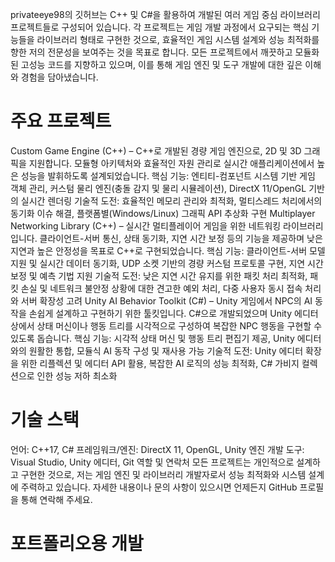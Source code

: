 
privateeye98의 깃허브는 C++ 및 C#을 활용하여 개발된 여러 게임 중심 라이브러리 프로젝트들로 구성되어 있습니다. 
각 프로젝트는 게임 개발 과정에서 요구되는 핵심 기능들을 라이브러리 형태로 구현한 것으로, 
효율적인 게임 시스템 설계와 성능 최적화를 향한 저의 전문성을 보여주는 것을 목표로 합니다. 
모든 프로젝트에서 깨끗하고 모듈화된 고성능 코드를 지향하고 있으며, 
이를 통해 게임 엔진 및 도구 개발에 대한 깊은 이해와 경험을 담아냈습니다.

# 주요 프로젝트
Custom Game Engine (C++) – C++로 개발된 경량 게임 엔진으로, 2D 및 3D 그래픽을 지원합니다. 모듈형 아키텍처와 효율적인 자원 관리로 실시간 애플리케이션에서 높은 성능을 발휘하도록 설계되었습니다.
핵심 기능: 엔티티-컴포넌트 시스템 기반 게임 객체 관리, 커스텀 물리 엔진(충돌 감지 및 물리 시뮬레이션), DirectX 11/OpenGL 기반의 실시간 렌더링
기술적 도전: 효율적인 메모리 관리와 최적화, 멀티스레드 처리에서의 동기화 이슈 해결, 플랫폼별(Windows/Linux) 그래픽 API 추상화 구현
Multiplayer Networking Library (C++) – 실시간 멀티플레이어 게임을 위한 네트워킹 라이브러리입니다. 클라이언트-서버 통신, 상태 동기화, 지연 시간 보정 등의 기능을 제공하며 낮은 지연과 높은 안정성을 목표로 C++로 구현되었습니다.
핵심 기능: 클라이언트-서버 모델 지원 및 실시간 데이터 동기화, UDP 소켓 기반의 경량 커스텀 프로토콜 구현, 지연 시간 보정 및 예측 기법 지원
기술적 도전: 낮은 지연 시간 유지를 위한 패킷 처리 최적화, 패킷 손실 및 네트워크 불안정 상황에 대한 견고한 예외 처리, 다중 사용자 동시 접속 처리와 서버 확장성 고려
Unity AI Behavior Toolkit (C#) – Unity 게임에서 NPC의 AI 동작을 손쉽게 설계하고 구현하기 위한 툴킷입니다. C#으로 개발되었으며 Unity 에디터 상에서 상태 머신이나 행동 트리를 시각적으로 구성하여 복잡한 NPC 행동을 구현할 수 있도록 돕습니다.
핵심 기능: 시각적 상태 머신 및 행동 트리 편집기 제공, Unity 에디터와의 원활한 통합, 모듈식 AI 동작 구성 및 재사용 가능
기술적 도전: Unity 에디터 확장을 위한 리플렉션 및 에디터 API 활용, 복잡한 AI 로직의 성능 최적화, C# 가비지 컬렉션으로 인한 성능 저하 최소화

# 기술 스택
언어: C++17, C#
프레임워크/엔진: DirectX 11, OpenGL, Unity 엔진
개발 도구: Visual Studio, Unity 에디터, Git
역할 및 연락처
모든 프로젝트는 개인적으로 설계하고 구현한 것으로, 저는 게임 엔진 및 라이브러리 개발자로서 성능 최적화와 시스템 설계에 주력하고 있습니다. 자세한 내용이나 문의 사항이 있으시면 언제든지 GitHub 프로필을 통해 연락해 주세요.

# 포트폴리오용 개발


